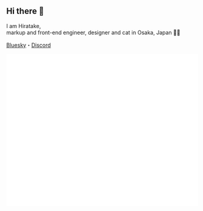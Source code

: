 ## Hi there 👋

I am Hiratake,  
markup and front-end engineer, designer and cat in Osaka, Japan 🎨✨

[Bluesky](https://bsky.app/profile/hiratake.dev)・[Discord](https://chat.hiratake.dev/)

![Stats](./github-metrics.svg)
